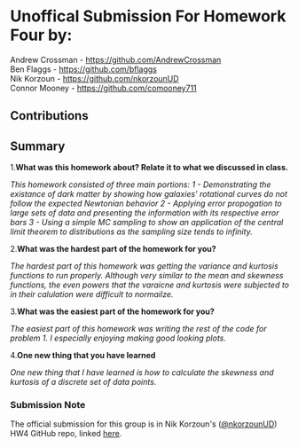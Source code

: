 # Unoffical Submission For Homework Four by:
Andrew Crossman -  https://github.com/AndrewCrossman <br />
Ben Flaggs - https://github.com/bflaggs <br />
Nik Korzoun - https://github.com/nkorzounUD <br />
Connor Mooney - https://github.com/comooney711 <br />

## Contributions


## Summary
1.**What was this homework about? Relate it to what we discussed in class.**

*This homework consisted of three main portions:
1 - Demonstrating the existance of dark matter by showing how galaxies' rotational curves do not follow the expected Newtonian behavior
2 - Applying error propogation to large sets of data and presenting the information with its respective error bars
3 - Using a simple MC sampling to show an application of the central limit theorem to distributions as the sampling size tends to infinity.*
  
2.**What was the hardest part of the homework for you?**

*The hardest part of this homework was getting the variance and kurtosis functions to run properly. Although very similar to the mean and skewness functions, the even powers that the varaicne and kurtosis were subjected to in their calulation were difficult to normailze.*
  
3.**What was the easiest part of the homework for you?**

*The easiest part of this homework was writing the rest of the code for problem 1. I especially enjoying making good looking plots.*
  
4.**One new thing that you have learned**
  
*One new thing that I have learned is how to calculate the skewness and kurtosis of a discrete set of data points.*

### Submission Note
The official submission for this group is in Nik Korzoun's ([@nkorzounUD](https://github.com/nkorzounUD)) HW4 GitHub repo, linked [here](https://github.com/nkorzounUD/DSPS_NKorzoun/tree/main/HW4).
